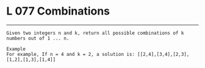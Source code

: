 # L 077 Combinations
 
--- 
 
``` 
Given two integers n and k, return all possible combinations of k numbers out of 1 ... n.

Example
For example, If n = 4 and k = 2, a solution is: [[2,4],[3,4],[2,3],[1,2],[1,3],[1,4]]
 ```